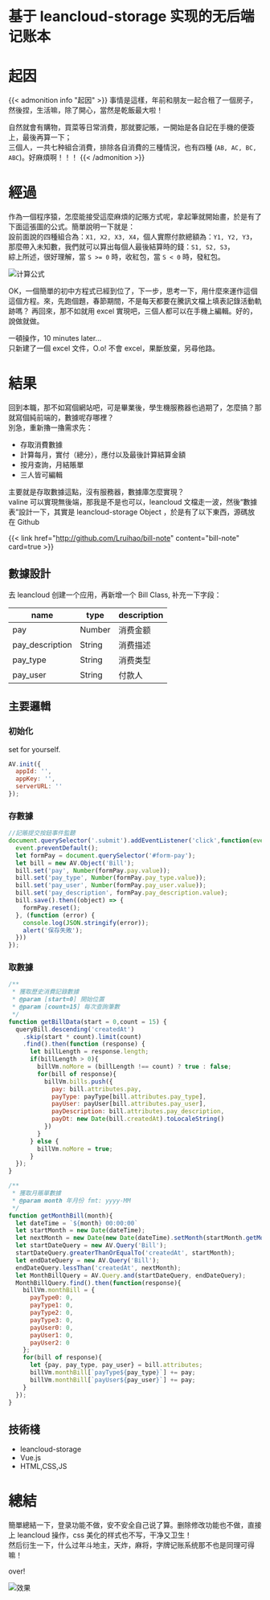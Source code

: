 # 基于 leancloud-storage 实现的无后端记账本

# 起因
{{< admonition info "起因" >}}
事情是這樣，年前和朋友一起合租了一個房子，然後捏，生活嘛，除了開心，當然是乾飯最大啦！

自然就會有購物，買菜等日常消費，那就要記賬，一開始是各自記在手機的便簽上，最後再算一下；  
三個人，一共七种組合消費，排除各自消費的三種情況，也有四種 (`AB, AC, BC, ABC`)。好麻煩啊！！！
{{< /admonition >}}

<!--more-->

# 經過
作為一個程序猿，怎麼能接受這麼麻煩的記賬方式呢，拿起筆就開始畫，於是有了下面這張圖的公式。簡單說明一下就是：  
設前面說的四種組合為：`X1, X2, X3, X4`，個人實際付款總額為：`Y1, Y2, Y3`，那麼帶入未知數，我們就可以算出每個人最後結算時的錢：`S1, S2, S3`，  
綜上所述，很好理解，當 `S >= 0` 時，收紅包，當 `S < 0` 時，發紅包。  

![计算公式](images/gs.jpg)

OK，一個簡單的初中方程式已經到位了，下一步，思考一下，用什麼來運作這個這個方程。來，先跑個題，春節期間，不是每天都要在騰訊文檔上填表記錄活動軌跡嗎？ 再回來，那不如就用 excel 實現吧，三個人都可以在手機上編輯。好的，說做就做。  

一頓操作，10 minutes later...  
只新建了一個 excel 文件，O.o! 不會 excel，果斷放棄，另尋他路。  

# 結果
回到本職，那不如寫個網站吧，可是畢業後，學生機服務器也過期了，怎麼搞？那就寫個純前端的，數據呢存哪裡？  
別急，重新擼一擼需求先：  
- 存取消費數據
- 計算每月，實付（總分），應付以及最後計算結算金額
- 按月查詢，月結賬單
- 三人皆可編輯

主要就是存取數據這點，沒有服務器，數據庫怎麼實現？  
valine 可以實現無後端，那我是不是也可以，leancloud 文檔走一波，然後“數據表”設計一下，其實是 leancloud-storage Object ，於是有了以下東西，源碼放在 Github

{{< link href="http://github.com/Lruihao/bill-note" content="bill-note" card=true >}}

## 數據設計
去 leancloud 创建一个应用，再新增一个 Bill Class, 补充一下字段：

| name | type   | description |
| ---  | ---    | ---     |
| pay  | Number | 消费金额 |
| pay_description | String | 消费描述 |
| pay_type | String | 消费类型 |
| pay_user | String | 付款人 |

## 主要邏輯

### 初始化
set for yourself.
```js
AV.init({
  appId: '',
  appKey: '',
  serverURL: ''
});
```

### 存數據
```js
//記賬提交按鈕事件監聽
document.querySelector('.submit').addEventListener('click',function(event){
  event.preventDefault();
  let formPay = document.querySelector('#form-pay');
  let bill = new AV.Object('Bill');
  bill.set('pay', Number(formPay.pay.value));
  bill.set('pay_type', Number(formPay.pay_type.value));
  bill.set('pay_user', Number(formPay.pay_user.value));
  bill.set('pay_description', formPay.pay_description.value);
  bill.save().then((object) => {
    formPay.reset();
  }, (function (error) {
    console.log(JSON.stringify(error));
    alert('保存失敗');
  }))
});
```

### 取數據
```js
/**
 * 獲取歷史消費記錄數據
 * @param [start=0] 開始位置
 * @param [count=15] 每次查詢筆數
 */
function getBillData(start = 0,count = 15) {
  queryBill.descending('createdAt')
    .skip(start * count).limit(count)
    .find().then(function (response) {
      let billLength = response.length;
      if(billLength > 0){
        billVm.noMore = (billLength !== count) ? true : false;
        for(bill of response){
          billVm.bills.push({
            pay: bill.attributes.pay,
            payType: payType[bill.attributes.pay_type],
            payUser: payUser[bill.attributes.pay_user],
            payDescription: bill.attributes.pay_description,
            payDt: new Date(bill.createdAt).toLocaleString()
          })
        }
      } else {
        billVm.noMore = true;
      }
  });
}

/**
 * 獲取月賬單數據
 * @param month 年月份 fmt: yyyy-MM
 */
function getMonthBill(month){
  let dateTime = `${month} 00:00:00`
  let startMonth = new Date(dateTime);
  let nextMonth = new Date(new Date(dateTime).setMonth(startMonth.getMonth() + 1));
  let startDateQuery = new AV.Query('Bill');
  startDateQuery.greaterThanOrEqualTo('createdAt', startMonth);
  let endDateQuery = new AV.Query('Bill');
  endDateQuery.lessThan('createdAt', nextMonth);
  let MonthBillQuery = AV.Query.and(startDateQuery, endDateQuery);
  MonthBillQuery.find().then(function(response){
    billVm.monthBill = {
      payType0: 0,
      payType1: 0,
      payType2: 0,
      payType3: 0,
      payUser0: 0,
      payUser1: 0,
      payUser2: 0
    };
    for(bill of response){
      let {pay, pay_type, pay_user} = bill.attributes;
      billVm.monthBill[`payType${pay_type}`] += pay;
      billVm.monthBill[`payUser${pay_user}`] += pay;
    }
  });
}
```

## 技術棧
- leancloud-storage
- Vue.js
- HTML,CSS,JS

# 總結
簡單總結一下，登录功能不做，安不安全自己说了算。删除修改功能也不做，直接上 leancloud 操作，css 美化的样式也不写，干净又卫生！  
然后衍生一下，什么过年斗地主，天炸，麻将，字牌记账系统那不也是同理可得嘛！

over!

![效果](images/demo.jpg "Demo")


